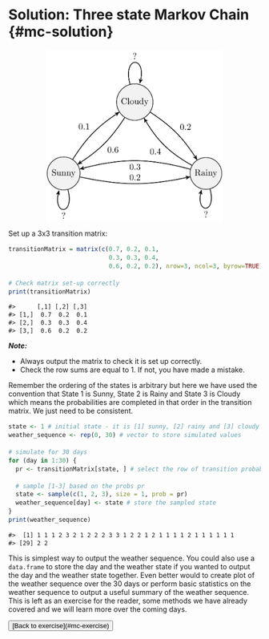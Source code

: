 
#  Solution: Three state Markov Chain {#mc-solution}
<img src="MC-solution_files/figure-html/unnamed-chunk-1-1.png" width="70%" style="display: block; margin: auto;" />

Set up a 3x3 transition matrix:


```{.r .numberLines}
transitionMatrix = matrix(c(0.7, 0.2, 0.1,
                            0.3, 0.3, 0.4,
                            0.6, 0.2, 0.2), nrow=3, ncol=3, byrow=TRUE)

# Check matrix set-up correctly
print(transitionMatrix)
```

``` bg-info
#>      [,1] [,2] [,3]
#> [1,]  0.7  0.2  0.1
#> [2,]  0.3  0.3  0.4
#> [3,]  0.6  0.2  0.2
```

***Note:***

- Always output the matrix to check it is set up correctly.
- Check the row sums are equal to 1. If not, you have made a mistake.

Remember the ordering of the states is arbitrary but here we have used the convention that State 1 is Sunny, State 2 is Rainy and State 3 is Cloudy which means the probabilities are completed in that order in the transition matrix. We just need to be consistent.


```{.r .numberLines}
state <- 1 # initial state - it is [1] sunny, [2] rainy and [3] cloudy
weather_sequence <- rep(0, 30) # vector to store simulated values

# simulate for 30 days
for (day in 1:30) {
  pr <- transitionMatrix[state, ] # select the row of transition probabilities

  # sample [1-3] based on the probs pr
  state <- sample(c(1, 2, 3), size = 1, prob = pr)
  weather_sequence[day] <- state # store the sampled state
}
print(weather_sequence)
```

``` bg-info
#>  [1] 1 1 1 2 3 2 1 2 2 2 3 3 1 2 2 1 2 1 1 1 1 2 1 1 1 1 1 1
#> [29] 2 2
```

This is simplest way to output the weather sequence. You could also use a `data.frame` to store the day and the weather state if you wanted to output the day and the weather state together. Even better would to create plot of the weather sequence over the 30 days or perform basic statistics on the weather sequence to output a useful summary of the weather sequence. This is left as an exercise for the reader, some methods we have already covered and we will learn more over the coming days.

<button class="button">
  [Back to exercise](#mc-exercise)
</button>
